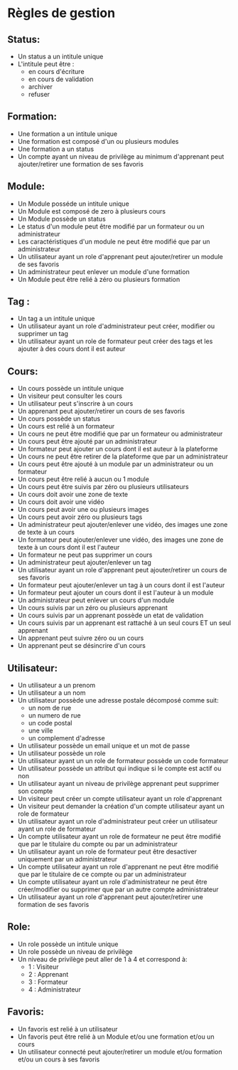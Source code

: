 # Règles de gestion <a id="rules_management"></a>


## Status: 

- Un status a un intitule unique 
- L'intitule peut être : 
    - en cours d'écriture 
    - en cours de validation 
    - archiver
    - refuser

## Formation: 

- Une formation a un intitule unique 
- Une formation est composé d'un ou plusieurs modules 
- Une formation a un status
- Un compte ayant un niveau de privilège au minimum d'apprenant peut ajouter/retirer une formation de ses favoris

## Module: 

- Un Module posséde un intitule unique 
- Un Module est composé de zero à plusieurs cours 
- Un Module possède un status 
- Le status d'un module peut être modifié par un formateur ou un administrateur 
- Les caractéristiques d'un module ne peut être modifié que par un administrateur 
- Un utilisateur ayant un role d'apprenant peut ajouter/retirer un module de ses favoris 
- Un administrateur peut enlever un module d'une formation 
- Un Module peut être relié à zéro ou plusieurs formation 

## Tag : 

- Un tag a un intitule unique
- Un utilisateur ayant un role d'administrateur peut créer, modifier ou supprimer un tag
- Un utilisateur ayant un role de formateur peut créer des tags et les ajouter à des cours dont il est auteur

## Cours: 

- Un cours possède un intitule unique
- Un visiteur peut consulter les cours
- Un utilisateur peut s'inscrire à un cours 
- Un apprenant peut ajouter/retirer un cours de ses favoris
- Un cours possède un status 
- Un cours est relié à un formateur 
- Un cours ne peut être modifié que par un formateur ou administrateur 
- Un cours peut être ajouté par un administrateur 
- Un formateur peut ajouter un cours dont il est auteur à la plateforme 
- Un cours ne peut être retirer de la plateforme que par un administrateur 
- Un cours peut être ajouté à un module par un administrateur ou un formateur
- Un cours peut être relié à aucun ou 1 module
- Un cours peut être suivis par zéro ou plusieurs utilisateurs 
- Un cours doit avoir une zone de texte
- Un cours doit avoir une vidéo 
- Un cours peut avoir une ou plusieurs images
- Un cours peut avoir zéro ou plusieurs tags 
- Un administrateur peut ajouter/enlever une vidéo, des images une zone de texte à un cours  
- Un formateur peut ajouter/enlever une vidéo, des images une zone de texte à un cours  dont il est l'auteur
- Un formateur ne peut pas supprimer un cours 
- Un administrateur peut ajouter/enlever un tag 
- Un utilisateur ayant un role d'apprenant peut ajouter/retirer un cours de ses favoris 
- Un formateur peut ajouter/enlever un tag à un cours dont il est l'auteur 
- Un formateur peut ajouter un cours dont il est l'auteur à un module 
- Un administrateur peut enlever un cours d'un module 
- Un cours suivis par un zéro ou plusieurs apprenant 
- Un cours suivis par un apprenant possède un etat de validation
- Un cours suivis par un apprenant est rattaché à un seul cours ET un seul apprenant
- Un apprenant peut suivre zéro ou un cours 
- Un apprenant peut se désincrire d'un cours 

## Utilisateur: 

- Un utilisateur a un prenom 
- Un utilisateur a un nom
- Un utilisateur possède une adresse postale décomposé comme suit: 
    - un nom de rue 
    - un numero de rue 
    - un code postal 
    - une ville
    - un complement d'adresse 
- Un utilisateur possède un email unique et un mot de passe
- Un utilisateur possède un role
- Un utilisateur ayant un un role de formateur possède un code formateur 
- Un utilisateur possède un attribut qui indique si le compte est actif ou non 
- Un utilisateur ayant un niveau de privilège apprenant peut supprimer son compte
- Un visiteur peut créer un compte utilisateur ayant un role d'apprenant 
- Un visiteur peut demander la création d'un compte utilisateur ayant un role de formateur 
- Un utilisateur ayant un role d'administrateur peut créer un utilisateur ayant un role de formateur
- Un compte utilisateur ayant un role de formateur ne peut être modifié que par le titulaire du compte ou par un administrateur
- Un utilisateur ayant un role de formateur peut être desactiver uniquement par un administrateur 
- Un compte utilisateur ayant un role d'apprenant ne peut être modifié que par le titulaire de ce compte ou par un administrateur 
- Un compte utilisateur ayant un role d'administrateur ne peut être créer/modifier ou supprimer que par un autre compte administrateur 
- Un utilisateur ayant un role d'apprenant peut ajouter/retirer une formation de ses favoris 

## Role: 

- Un role possède un intitule unique 
- Un role possède un niveau de privilège 
- Un niveau de privilège peut aller de 1 à 4 et correspond à: 
    - 1 : Visiteur 
    - 2 : Apprenant 
    - 3 : Formateur 
    - 4 : Administrateur 

## Favoris: 

- Un favoris est relié à un utilisateur 
- Un favoris peut être relié à un Module et/ou une formation et/ou un cours 
- Un utilisateur connecté peut ajouter/retirer un module et/ou formation et/ou un cours à ses favoris
 
 